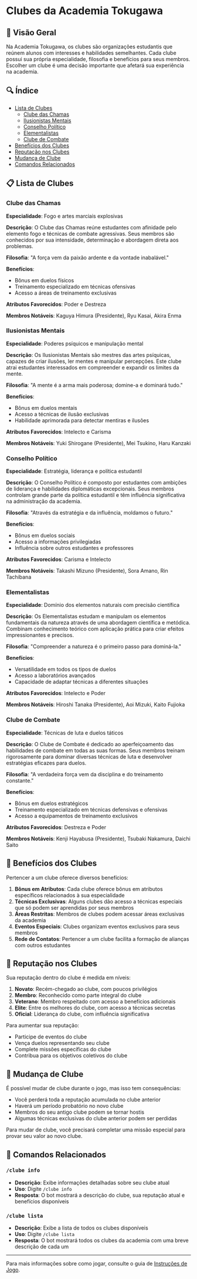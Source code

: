 # Clubes da Academia Tokugawa

## 🏫 Visão Geral

Na Academia Tokugawa, os clubes são organizações estudantis que reúnem alunos com interesses e habilidades semelhantes. Cada clube possui sua própria especialidade, filosofia e benefícios para seus membros. Escolher um clube é uma decisão importante que afetará sua experiência na academia.

## 🔍 Índice

- [Lista de Clubes](#lista-de-clubes)
  - [Clube das Chamas](#clube-das-chamas)
  - [Ilusionistas Mentais](#ilusionistas-mentais)
  - [Conselho Político](#conselho-político)
  - [Elementalistas](#elementalistas)
  - [Clube de Combate](#clube-de-combate)
- [Benefícios dos Clubes](#benefícios-dos-clubes)
- [Reputação nos Clubes](#reputação-nos-clubes)
- [Mudança de Clube](#mudança-de-clube)
- [Comandos Relacionados](#comandos-relacionados)

## 📋 Lista de Clubes

### Clube das Chamas

**Especialidade**: Fogo e artes marciais explosivas

**Descrição**: O Clube das Chamas reúne estudantes com afinidade pelo elemento fogo e técnicas de combate agressivas. Seus membros são conhecidos por sua intensidade, determinação e abordagem direta aos problemas.

**Filosofia**: "A força vem da paixão ardente e da vontade inabalável."

**Benefícios**:
- Bônus em duelos físicos
- Treinamento especializado em técnicas ofensivas
- Acesso a áreas de treinamento exclusivas

**Atributos Favorecidos**: Poder e Destreza

**Membros Notáveis**: Kaguya Himura (Presidente), Ryu Kasai, Akira Enma

### Ilusionistas Mentais

**Especialidade**: Poderes psíquicos e manipulação mental

**Descrição**: Os Ilusionistas Mentais são mestres das artes psíquicas, capazes de criar ilusões, ler mentes e manipular percepções. Este clube atrai estudantes interessados em compreender e expandir os limites da mente.

**Filosofia**: "A mente é a arma mais poderosa; domine-a e dominará tudo."

**Benefícios**:
- Bônus em duelos mentais
- Acesso a técnicas de ilusão exclusivas
- Habilidade aprimorada para detectar mentiras e ilusões

**Atributos Favorecidos**: Intelecto e Carisma

**Membros Notáveis**: Yuki Shirogane (Presidente), Mei Tsukino, Haru Kanzaki

### Conselho Político

**Especialidade**: Estratégia, liderança e política estudantil

**Descrição**: O Conselho Político é composto por estudantes com ambições de liderança e habilidades diplomáticas excepcionais. Seus membros controlam grande parte da política estudantil e têm influência significativa na administração da academia.

**Filosofia**: "Através da estratégia e da influência, moldamos o futuro."

**Benefícios**:
- Bônus em duelos sociais
- Acesso a informações privilegiadas
- Influência sobre outros estudantes e professores

**Atributos Favorecidos**: Carisma e Intelecto

**Membros Notáveis**: Takashi Mizuno (Presidente), Sora Amano, Rin Tachibana

### Elementalistas

**Especialidade**: Domínio dos elementos naturais com precisão científica

**Descrição**: Os Elementalistas estudam e manipulam os elementos fundamentais da natureza através de uma abordagem científica e metódica. Combinam conhecimento teórico com aplicação prática para criar efeitos impressionantes e precisos.

**Filosofia**: "Compreender a natureza é o primeiro passo para dominá-la."

**Benefícios**:
- Versatilidade em todos os tipos de duelos
- Acesso a laboratórios avançados
- Capacidade de adaptar técnicas a diferentes situações

**Atributos Favorecidos**: Intelecto e Poder

**Membros Notáveis**: Hiroshi Tanaka (Presidente), Aoi Mizuki, Kaito Fujioka

### Clube de Combate

**Especialidade**: Técnicas de luta e duelos táticos

**Descrição**: O Clube de Combate é dedicado ao aperfeiçoamento das habilidades de combate em todas as suas formas. Seus membros treinam rigorosamente para dominar diversas técnicas de luta e desenvolver estratégias eficazes para duelos.

**Filosofia**: "A verdadeira força vem da disciplina e do treinamento constante."

**Benefícios**:
- Bônus em duelos estratégicos
- Treinamento especializado em técnicas defensivas e ofensivas
- Acesso a equipamentos de treinamento exclusivos

**Atributos Favorecidos**: Destreza e Poder

**Membros Notáveis**: Kenji Hayabusa (Presidente), Tsubaki Nakamura, Daichi Saito

## 💪 Benefícios dos Clubes

Pertencer a um clube oferece diversos benefícios:

1. **Bônus em Atributos**: Cada clube oferece bônus em atributos específicos relacionados à sua especialidade
2. **Técnicas Exclusivas**: Alguns clubes dão acesso a técnicas especiais que só podem ser aprendidas por seus membros
3. **Áreas Restritas**: Membros de clubes podem acessar áreas exclusivas da academia
4. **Eventos Especiais**: Clubes organizam eventos exclusivos para seus membros
5. **Rede de Contatos**: Pertencer a um clube facilita a formação de alianças com outros estudantes

## 🌟 Reputação nos Clubes

Sua reputação dentro do clube é medida em níveis:

1. **Novato**: Recém-chegado ao clube, com poucos privilégios
2. **Membro**: Reconhecido como parte integral do clube
3. **Veterano**: Membro respeitado com acesso a benefícios adicionais
4. **Elite**: Entre os melhores do clube, com acesso a técnicas secretas
5. **Oficial**: Liderança do clube, com influência significativa

Para aumentar sua reputação:
- Participe de eventos do clube
- Vença duelos representando seu clube
- Complete missões específicas do clube
- Contribua para os objetivos coletivos do clube

## 🔄 Mudança de Clube

É possível mudar de clube durante o jogo, mas isso tem consequências:

- Você perderá toda a reputação acumulada no clube anterior
- Haverá um período probatório no novo clube
- Membros do seu antigo clube podem se tornar hostis
- Algumas técnicas exclusivas do clube anterior podem ser perdidas

Para mudar de clube, você precisará completar uma missão especial para provar seu valor ao novo clube.

## 📝 Comandos Relacionados

### `/clube info`
- **Descrição**: Exibe informações detalhadas sobre seu clube atual
- **Uso**: Digite `/clube info`
- **Resposta**: O bot mostrará a descrição do clube, sua reputação atual e benefícios disponíveis

### `/clube lista`
- **Descrição**: Exibe a lista de todos os clubes disponíveis
- **Uso**: Digite `/clube lista`
- **Resposta**: O bot mostrará todos os clubes da academia com uma breve descrição de cada um

---

Para mais informações sobre como jogar, consulte o guia de [Instruções de Jogo](./Instrucoes_de_Jogo.md).